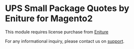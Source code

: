 
# UPS Small Package Quotes by Eniture for Magento2

This module requires license purchase from [Eniture](http://eniture.com/)

For any informational inquiry, please contact us on [support](https://eniture.com/contact/).
